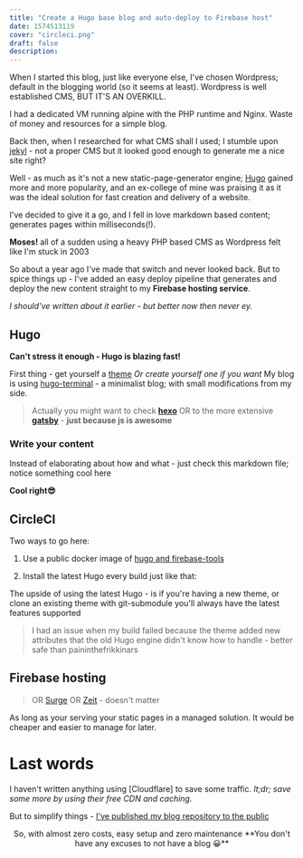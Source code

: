 ```yaml
---
title: "Create a Hugo base blog and auto-deploy to Firebase host"
date: 1574513119
cover: "circleci.png"
draft: false
description:
---
```

When I started this blog, just like everyone else, I've chosen Wordpress; default in the blogging world (so it seems at least).
Wordpress is well established CMS, BUT IT'S AN OVERKILL.

I had a dedicated VM running alpine with the PHP runtime and Nginx.
Waste of money and resources for a simple blog.

Back then, when I researched for what CMS shall I used; I stumble upon [jekyl](https://jekyllrb.com/) - not a proper CMS but it looked good enough to generate me a nice site right?

Well - as much as it's not a new static-page-generator engine; [Hugo](https://gohugo.io/) gained more and more popularity, and an ex-college of mine was praising it as it was the ideal solution for fast creation and delivery of a website.

I've decided to give it a go, and I fell in love
markdown based content; generates pages within milliseconds(!).


**Moses!** all of a sudden using a heavy PHP based CMS as Wordpress felt like I'm stuck in 2003


So about a year ago I've made that switch and never looked back.
But to spice things up - I've added an easy deploy pipeline that generates and deploy the new content straight to my **Firebase hosting service**.

_I should've written about it earlier - but better now then never ey._

## Hugo
**Can't stress it enough - Hugo is blazing fast!**

First thing - get yourself a [theme](https://themes.gohugo.io/) _Or create yourself one if you want_
My blog is using [hugo-terminal](https://github.com/panr/hugo-theme-terminal) - a minimalist blog; with small modifications from my side.

> Actually you might want to check [**hexo**](https://hexo.io/) OR to the more extensive [**gatsby**](https://www.gatsbyjs.org/) - **just because js is awesome**

### Write your content
Instead of elaborating about how and what - just check this markdown file; notice something cool here
<script src="https://gist-it.appspot.com/github/evilUrge/shellgems/blob/master/content/posts/generate-hugo-and-auto-deploy-to-firebase.md"></script>
**Cool right😎**


## CircleCI
Two ways to go here:

 1. Use a public docker image of [hugo and firebase-tools](https://hub.docker.com/r/nohitme/hugo-firebase/)


 2. Install the latest Hugo every build just like that:

 <script src="https://gist-it.appspot.com/github/evilUrge/shellgems/blob/master/.circleci/config.yml"></script>
 The upside of using the latest Hugo - is if you're having a new theme, or clone an existing theme with git-submodule you'll always have the latest features supported
 > I had an issue when my build failed because the theme added new attributes that the old Hugo engine didn't know how to handle - better safe than paininthefrikkinars


## Firebase hosting
> OR [Surge](https://surge.sh/) OR [Zeit](https://zeit.co/) - doesn't matter

As long as your serving your static pages in a managed solution.
It would be cheaper and easier to manage for later.


# Last words
I haven't written anything using [Cloudflare] to save some traffic.
_lt;dr; save some more by using their free CDN and caching._

But to simplify things - [I've published my blog repository to the public](https://github.com/evilUrge/shellgems)


<center>
So, with almost zero costs, easy setup and zero maintenance
**You don't have any excuses to not have a blog 😀**
</center>
